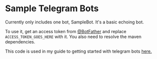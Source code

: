 # Sample Telegram Bots

Currently only includes one bot, SampleBot.  It's a basic echoing bot.

To use it, get an access token from [@BotFather](https://web.telegram.org/#/im?p=@BotFather) and replace `ACCESS_TOKEN_GOES_HERE` with it.  You also need to resolve the maven dependencies.

This code is used in my guide to getting started with telegram bots [here.](http://menasheh.peromsik.net/getprogramming/headfirst-jump-into-telegram-bots-java-method/)
